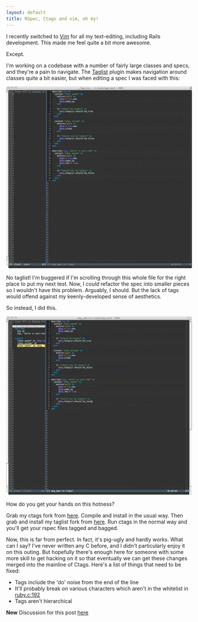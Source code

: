 ```yaml
---
layout: default
title: RSpec, Ctags and vim, oh my!
---
```


I recently switched to [Vim](http://www.vim.org/) for all my text-editing, including Rails development. This made me feel quite a bit more awesome.

Except.

I'm working on a codebase with a number of fairly large classes and specs, and they're a pain to navigate. The [Taglist](http://vim-taglist.sourceforge.net/) plugin makes navigation around classes quite a bit easier, but when editing a spec I was faced with this:

![No tags!](/images/no_tags.png)

No taglist! I'm buggered if I'm scrolling through this whole file for the right place to put my next test. Now, I *could* refactor the spec into smaller pieces so I wouldn't have this problem. Arguably, I should. But the lack of tags would offend against my keenly-developed sense of aesthetics.

So instead, I did this.

![With tags!](/images/with_tags.png)

How do you get your hands on this hotness?

Grab my ctags fork from [here](http://github.com/mortice/exuberant-ctags). Compile and install in the usual way. Then grab and install my taglist fork from [here](http://github.com/mortice/taglist.vim). Run ctags in the normal way and you'll get your rspec files tagged and bagged.

Now, this is far from perfect. In fact, it's pig-ugly and hardly works. What can I say? I've never written any C before, and I didn't particularly enjoy it on this outing. But hopefully there's enough here for someone with some more skill to get hacking on it so that eventually we can get these changes merged into the mainline of Ctags. Here's a list of things that need to be fixed:

* Tags include the 'do' noise from the end of the line
* It'll probably break on various characters which aren't in the whitelist in [ruby.c:192](http://github.com/mortice/exuberant-ctags/blob/master/ruby.c#L192)
* Tags aren't hierarchical

**New** Discussion for this post [here](http://www.reddit.com/r/vim/comments/dtqwz/alpha_ctagstaglist_support_for_rspec_files_in_vim/)

